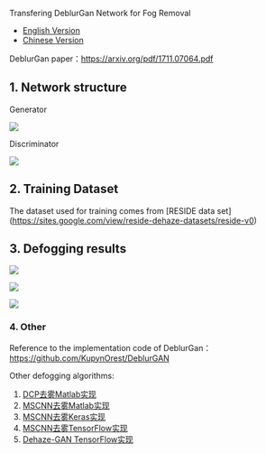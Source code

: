 Transfering DeblurGan Network for Fog Removal

- [English Version](<https://github.com/raven-dehaze-work/DeblurGanToDehaze/blob/master/README.md>)
- [Chinese Version](<https://github.com/raven-dehaze-work/DeblurGanToDehaze/blob/master/README-zh.md>)

DeblurGan paper：https://arxiv.org/pdf/1711.07064.pdf

## 1. Network structure

Generator

![](https://ae01.alicdn.com/kf/HTB1tOehbAxz61VjSZFrq6xeLFXad.jpg)

Discriminator

![](https://ae01.alicdn.com/kf/HTB1E7evcL1G3KVjSZFkq6yK4XXaa.jpg)

## 2. Training Dataset

The dataset used for training comes from [RESIDE data set] (<https://sites.google.com/view/reside-dehaze-datasets/reside-v0>)

## 3. Defogging results



![](https://ae01.alicdn.com/kf/HTB1czyDcGWs3KVjSZFxq6yWUXXaB.jpg)

![](https://ae01.alicdn.com/kf/HTB1gSKDcG5s3KVjSZFNq6AD3FXaD.jpg)

![](https://ae01.alicdn.com/kf/HTB1FUWibAxz61VjSZFtq6yDSVXa8.jpg)



### 4. Other

Reference to the implementation code of DeblurGan：<https://github.com/KupynOrest/DeblurGAN>

Other defogging algorithms:

1. [DCP去雾Matlab实现](<https://github.com/raven-dehaze-work/DCP-Dehaze>)
2. [MSCNN去雾Matlab实现](https://github.com/raven-dehaze-work/MSCNN_MATLAB)
3. [MSCNN去雾Keras实现](https://github.com/raven-dehaze-work/MSCNN_Keras)
4. [MSCNN去雾TensorFlow实现](https://github.com/dishank-b/MSCNN-Dehazing-Tensorflow)
5. [Dehaze-GAN TensorFlow实现](https://github.com/raven-dehaze-work/Dehaze-GAN)
